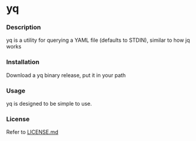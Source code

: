 # yq

### Description
yq is a utility for querying a YAML file (defaults to STDIN), similar
to how jq works

### Installation
Download a yq binary release, put it in your path

### Usage
yq is designed to be simple to use.

### License

Refer to [LICENSE.md](LICENSE.md)
